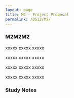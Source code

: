 ```yaml
---
layout: page
title: M2 - Project Proposal
permalink: /DS12/M2/
---
```


<h3>M2M2M2</h3>

xxxxx xxxxx xxxxx

xxxxx xxxxx xxxxx

xxxxx xxxxx xxxxx

xxxxx xxxxx xxxxx

<h3>Study Notes</h3>
